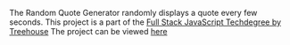 The Random Quote Generator randomly displays a quote every few seconds. This project is a part of the [Full Stack JavaScript Techdegree by Treehouse](https://join.teamtreehouse.com/full-stack-javascript-techdegree/?utm_source=techdegree-A) The project can be viewed [here](https://taylorfacen.github.io/FSJS-Techdegree-Random-Quote-Generator/)